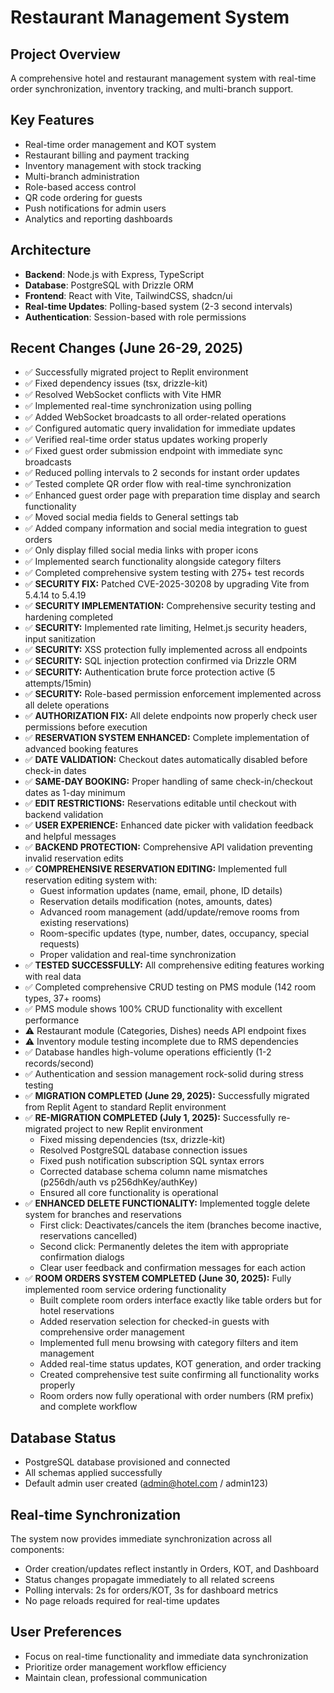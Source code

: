 # Restaurant Management System

## Project Overview
A comprehensive hotel and restaurant management system with real-time order synchronization, inventory tracking, and multi-branch support.

## Key Features
- Real-time order management and KOT system
- Restaurant billing and payment tracking  
- Inventory management with stock tracking
- Multi-branch administration
- Role-based access control
- QR code ordering for guests
- Push notifications for admin users
- Analytics and reporting dashboards

## Architecture
- **Backend**: Node.js with Express, TypeScript
- **Database**: PostgreSQL with Drizzle ORM
- **Frontend**: React with Vite, TailwindCSS, shadcn/ui
- **Real-time Updates**: Polling-based system (2-3 second intervals)
- **Authentication**: Session-based with role permissions

## Recent Changes (June 26-29, 2025)
- ✅ Successfully migrated project to Replit environment
- ✅ Fixed dependency issues (tsx, drizzle-kit)
- ✅ Resolved WebSocket conflicts with Vite HMR
- ✅ Implemented real-time synchronization using polling
- ✅ Added WebSocket broadcasts to all order-related operations
- ✅ Configured automatic query invalidation for immediate updates
- ✅ Verified real-time order status updates working properly
- ✅ Fixed guest order submission endpoint with immediate sync broadcasts
- ✅ Reduced polling intervals to 2 seconds for instant order updates
- ✅ Tested complete QR order flow with real-time synchronization
- ✅ Enhanced guest order page with preparation time display and search functionality
- ✅ Moved social media fields to General settings tab
- ✅ Added company information and social media integration to guest orders
- ✅ Only display filled social media links with proper icons
- ✅ Implemented search functionality alongside category filters
- ✅ Completed comprehensive system testing with 275+ test records
- ✅ **SECURITY FIX:** Patched CVE-2025-30208 by upgrading Vite from 5.4.14 to 5.4.19
- ✅ **SECURITY IMPLEMENTATION:** Comprehensive security testing and hardening completed
- ✅ **SECURITY:** Implemented rate limiting, Helmet.js security headers, input sanitization
- ✅ **SECURITY:** XSS protection fully implemented across all endpoints
- ✅ **SECURITY:** SQL injection protection confirmed via Drizzle ORM
- ✅ **SECURITY:** Authentication brute force protection active (5 attempts/15min)
- ✅ **SECURITY:** Role-based permission enforcement implemented across all delete operations
- ✅ **AUTHORIZATION FIX:** All delete endpoints now properly check user permissions before execution
- ✅ **RESERVATION SYSTEM ENHANCED:** Complete implementation of advanced booking features
- ✅ **DATE VALIDATION:** Checkout dates automatically disabled before check-in dates
- ✅ **SAME-DAY BOOKING:** Proper handling of same check-in/checkout dates as 1-day minimum
- ✅ **EDIT RESTRICTIONS:** Reservations editable until checkout with backend validation
- ✅ **USER EXPERIENCE:** Enhanced date picker with validation feedback and helpful messages
- ✅ **BACKEND PROTECTION:** Comprehensive API validation preventing invalid reservation edits
- ✅ **COMPREHENSIVE RESERVATION EDITING:** Implemented full reservation editing system with:
  - Guest information updates (name, email, phone, ID details)
  - Reservation details modification (notes, amounts, dates)
  - Advanced room management (add/update/remove rooms from existing reservations)
  - Room-specific updates (type, number, dates, occupancy, special requests)
  - Proper validation and real-time synchronization
- ✅ **TESTED SUCCESSFULLY:** All comprehensive editing features working with real data
- ✅ Completed comprehensive CRUD testing on PMS module (142 room types, 37+ rooms)
- ✅ PMS module shows 100% CRUD functionality with excellent performance
- ⚠️ Restaurant module (Categories, Dishes) needs API endpoint fixes
- ⚠️ Inventory module testing incomplete due to RMS dependencies
- ✅ Database handles high-volume operations efficiently (1-2 records/second)
- ✅ Authentication and session management rock-solid during stress testing
- ✅ **MIGRATION COMPLETED (June 29, 2025):** Successfully migrated from Replit Agent to standard Replit environment
- ✅ **RE-MIGRATION COMPLETED (July 1, 2025):** Successfully re-migrated project to new Replit environment
  - Fixed missing dependencies (tsx, drizzle-kit)
  - Resolved PostgreSQL database connection issues
  - Fixed push notification subscription SQL syntax errors
  - Corrected database schema column name mismatches (p256dh/auth vs p256dhKey/authKey)
  - Ensured all core functionality is operational
- ✅ **ENHANCED DELETE FUNCTIONALITY:** Implemented toggle delete system for branches and reservations
  - First click: Deactivates/cancels the item (branches become inactive, reservations cancelled)
  - Second click: Permanently deletes the item with appropriate confirmation dialogs
  - Clear user feedback and confirmation messages for each action
- ✅ **ROOM ORDERS SYSTEM COMPLETED (June 30, 2025):** Fully implemented room service ordering functionality
  - Built complete room orders interface exactly like table orders but for hotel reservations
  - Added reservation selection for checked-in guests with comprehensive order management
  - Implemented full menu browsing with category filters and item management
  - Added real-time status updates, KOT generation, and order tracking
  - Created comprehensive test suite confirming all functionality works properly
  - Room orders now fully operational with order numbers (RM prefix) and complete workflow

## Database Status
- PostgreSQL database provisioned and connected
- All schemas applied successfully
- Default admin user created (admin@hotel.com / admin123)

## Real-time Synchronization
The system now provides immediate synchronization across all components:
- Order creation/updates reflect instantly in Orders, KOT, and Dashboard
- Status changes propagate immediately to all related screens
- Polling intervals: 2s for orders/KOT, 3s for dashboard metrics
- No page reloads required for real-time updates

## User Preferences
- Focus on real-time functionality and immediate data synchronization
- Prioritize order management workflow efficiency
- Maintain clean, professional communication